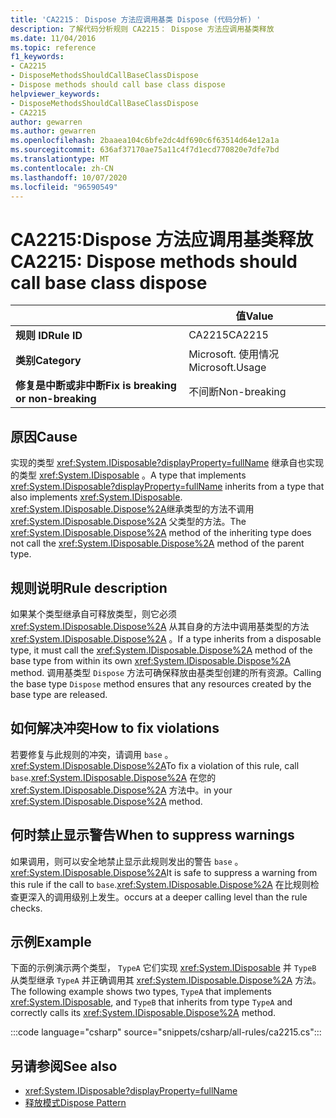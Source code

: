 ```yaml
---
title: 'CA2215： Dispose 方法应调用基类 Dispose (代码分析) '
description: 了解代码分析规则 CA2215： Dispose 方法应调用基类释放
ms.date: 11/04/2016
ms.topic: reference
f1_keywords:
- CA2215
- DisposeMethodsShouldCallBaseClassDispose
- Dispose methods should call base class dispose
helpviewer_keywords:
- DisposeMethodsShouldCallBaseClassDispose
- CA2215
author: gewarren
ms.author: gewarren
ms.openlocfilehash: 2baaea104c6bfe2dc4df690c6f63514d64e12a1a
ms.sourcegitcommit: 636af37170ae75a11c4f7d1ecd770820e7dfe7bd
ms.translationtype: MT
ms.contentlocale: zh-CN
ms.lasthandoff: 10/07/2020
ms.locfileid: "96590549"
---
```

# <a name="ca2215-dispose-methods-should-call-base-class-dispose"></a><span data-ttu-id="3ce44-103">CA2215:Dispose 方法应调用基类释放</span><span class="sxs-lookup"><span data-stu-id="3ce44-103">CA2215: Dispose methods should call base class dispose</span></span>

| | <span data-ttu-id="3ce44-104">值</span><span class="sxs-lookup"><span data-stu-id="3ce44-104">Value</span></span> |
|-|-|
| <span data-ttu-id="3ce44-105">**规则 ID**</span><span class="sxs-lookup"><span data-stu-id="3ce44-105">**Rule ID**</span></span> |<span data-ttu-id="3ce44-106">CA2215</span><span class="sxs-lookup"><span data-stu-id="3ce44-106">CA2215</span></span>|
| <span data-ttu-id="3ce44-107">**类别**</span><span class="sxs-lookup"><span data-stu-id="3ce44-107">**Category**</span></span> |<span data-ttu-id="3ce44-108">Microsoft. 使用情况</span><span class="sxs-lookup"><span data-stu-id="3ce44-108">Microsoft.Usage</span></span>|
| <span data-ttu-id="3ce44-109">**修复是中断或非中断**</span><span class="sxs-lookup"><span data-stu-id="3ce44-109">**Fix is breaking or non-breaking**</span></span> |<span data-ttu-id="3ce44-110">不间断</span><span class="sxs-lookup"><span data-stu-id="3ce44-110">Non-breaking</span></span>|

## <a name="cause"></a><span data-ttu-id="3ce44-111">原因</span><span class="sxs-lookup"><span data-stu-id="3ce44-111">Cause</span></span>

<span data-ttu-id="3ce44-112">实现的类型 <xref:System.IDisposable?displayProperty=fullName> 继承自也实现的类型 <xref:System.IDisposable> 。</span><span class="sxs-lookup"><span data-stu-id="3ce44-112">A type that implements <xref:System.IDisposable?displayProperty=fullName> inherits from a type that also implements <xref:System.IDisposable>.</span></span> <span data-ttu-id="3ce44-113"><xref:System.IDisposable.Dispose%2A>继承类型的方法不调用 <xref:System.IDisposable.Dispose%2A> 父类型的方法。</span><span class="sxs-lookup"><span data-stu-id="3ce44-113">The <xref:System.IDisposable.Dispose%2A> method of the inheriting type does not call the <xref:System.IDisposable.Dispose%2A> method of the parent type.</span></span>

## <a name="rule-description"></a><span data-ttu-id="3ce44-114">规则说明</span><span class="sxs-lookup"><span data-stu-id="3ce44-114">Rule description</span></span>

<span data-ttu-id="3ce44-115">如果某个类型继承自可释放类型，则它必须 <xref:System.IDisposable.Dispose%2A> 从其自身的方法中调用基类型的方法 <xref:System.IDisposable.Dispose%2A> 。</span><span class="sxs-lookup"><span data-stu-id="3ce44-115">If a type inherits from a disposable type, it must call the <xref:System.IDisposable.Dispose%2A> method of the base type from within its own <xref:System.IDisposable.Dispose%2A> method.</span></span> <span data-ttu-id="3ce44-116">调用基类型 `Dispose` 方法可确保释放由基类型创建的所有资源。</span><span class="sxs-lookup"><span data-stu-id="3ce44-116">Calling the base type `Dispose` method ensures that any resources created by the base type are released.</span></span>

## <a name="how-to-fix-violations"></a><span data-ttu-id="3ce44-117">如何解决冲突</span><span class="sxs-lookup"><span data-stu-id="3ce44-117">How to fix violations</span></span>

<span data-ttu-id="3ce44-118">若要修复与此规则的冲突，请调用 `base` 。<xref:System.IDisposable.Dispose%2A></span><span class="sxs-lookup"><span data-stu-id="3ce44-118">To fix a violation of this rule, call `base`.<xref:System.IDisposable.Dispose%2A></span></span> <span data-ttu-id="3ce44-119">在您的 <xref:System.IDisposable.Dispose%2A> 方法中。</span><span class="sxs-lookup"><span data-stu-id="3ce44-119">in your <xref:System.IDisposable.Dispose%2A> method.</span></span>

## <a name="when-to-suppress-warnings"></a><span data-ttu-id="3ce44-120">何时禁止显示警告</span><span class="sxs-lookup"><span data-stu-id="3ce44-120">When to suppress warnings</span></span>

<span data-ttu-id="3ce44-121">如果调用，则可以安全地禁止显示此规则发出的警告 `base` 。<xref:System.IDisposable.Dispose%2A></span><span class="sxs-lookup"><span data-stu-id="3ce44-121">It is safe to suppress a warning from this rule if the call to `base`.<xref:System.IDisposable.Dispose%2A></span></span> <span data-ttu-id="3ce44-122">在比规则检查更深入的调用级别上发生。</span><span class="sxs-lookup"><span data-stu-id="3ce44-122">occurs at a deeper calling level than the rule checks.</span></span>

## <a name="example"></a><span data-ttu-id="3ce44-123">示例</span><span class="sxs-lookup"><span data-stu-id="3ce44-123">Example</span></span>

<span data-ttu-id="3ce44-124">下面的示例演示两个类型， `TypeA` 它们实现 <xref:System.IDisposable> 并 `TypeB` 从类型继承 `TypeA` 并正确调用其 <xref:System.IDisposable.Dispose%2A> 方法。</span><span class="sxs-lookup"><span data-stu-id="3ce44-124">The following example shows two types, `TypeA` that implements <xref:System.IDisposable>, and `TypeB` that inherits from type `TypeA` and correctly calls its <xref:System.IDisposable.Dispose%2A> method.</span></span>

:::code language="csharp" source="snippets/csharp/all-rules/ca2215.cs":::

## <a name="see-also"></a><span data-ttu-id="3ce44-125">另请参阅</span><span class="sxs-lookup"><span data-stu-id="3ce44-125">See also</span></span>

- <xref:System.IDisposable?displayProperty=fullName>
- [<span data-ttu-id="3ce44-126">释放模式</span><span class="sxs-lookup"><span data-stu-id="3ce44-126">Dispose Pattern</span></span>](../../../standard/garbage-collection/implementing-dispose.md)
